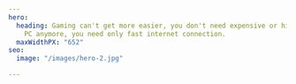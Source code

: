 ```yaml
---
hero:
  heading: Gaming can't get more easier, you don't need expensive or high quality
    PC anymore, you need only fast internet connection.
  maxWidthPX: "652"
seo:
  image: "/images/hero-2.jpg"

---
```

